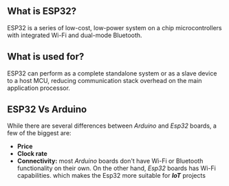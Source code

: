 ## What is ESP32?
ESP32 is a series of low-cost, low-power system on a chip microcontrollers with integrated Wi-Fi and dual-mode Bluetooth.
## What is used for?
ESP32 can perform as a complete standalone system or as a slave device to a host MCU, reducing communication stack overhead on the main application processor.
## ESP32 Vs Arduino
While there are several differences between *Arduino* and *Esp32* boards, a few of the biggest are: 
- **Price**
- **Clock rate**
- **Connectivity:** most *Arduino* boards don't have Wi-Fi or Bluetooth functionality on their own. On the other hand, *Esp32* boards has Wi-Fi capabilities. which makes the Esp32 more suitable for ***IoT*** projects
